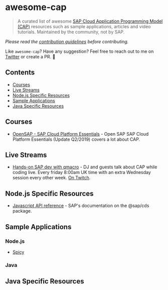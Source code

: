 # awesome-cap

> A curated list of awesome [SAP Cloud Application Programming Model (CAP)](https://blogs.sap.com/2018/06/05/introducing-the-new-application-programming-model-for-sap-cloud-platform/) resources such as sample applications, articles and video tutorials. Maintained by the community, not by SAP.

*Please read the [contribution guidelines](contributing.md) before contributing.*

Like `awesome-cap`? Have any suggestion? Feel free to reach out to me on [Twitter](https://twitter.com/tiagobalmeida) or create a PR. 👋

## Contents

- [Courses](#courses)
- [Live Streams](#live-streams)
- [Node.js Specific Resources](#node.js-specific-resources)
- [Sample Applications](#sample-applications)
- [Java Specific Resources](#java-specific-resources)

## Courses

- [OpenSAP - SAP Cloud Platform Essentials](https://open.sap.com/courses/cp1-3/) - Open SAP SAP Cloud Platform Essentials (Update Q2/2019) covers a lot about CAP.

## Live Streams

- [Hands-on SAP dev with qmacro](https://blogs.sap.com/2019/01/16/hands-on-sap-dev-with-qmacro-new-live-stream-series/) - DJ and guests talk about CAP while coding live. Every friday 8:00am UK time with an extra Wednesday session every other week. [On Twitch](https://www.twitch.tv/qmacro99).

## Node.js Specific Resources
- [Javascript API reference](https://help.sap.com/viewer/65de2977205c403bbc107264b8eccf4b/Cloud/en-US/a131984aefe94ff884e6b6819ee76bd9.html) - SAP's documentation on the @sap/cds package.

## Sample Applications

### Node.js

- [Spicy](https://github.com/SAP/cloud-sample-spaceflight-node)

### Java

## Java Specific Resources
